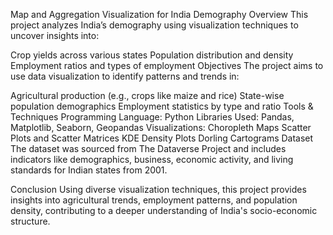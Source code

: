 Map and Aggregation Visualization for India Demography
Overview
This project analyzes India’s demography using visualization techniques to uncover insights into:

Crop yields across various states
Population distribution and density
Employment ratios and types of employment
Objectives
The project aims to use data visualization to identify patterns and trends in:

Agricultural production (e.g., crops like maize and rice)
State-wise population demographics
Employment statistics by type and ratio
Tools & Techniques
Programming Language: Python
Libraries Used: Pandas, Matplotlib, Seaborn, Geopandas
Visualizations:
Choropleth Maps
Scatter Plots and Scatter Matrices
KDE Density Plots
Dorling Cartograms
Dataset
The dataset was sourced from The Dataverse Project and includes indicators like demographics, business, economic activity, and living standards for Indian states from 2001.

Conclusion
Using diverse visualization techniques, this project provides insights into agricultural trends, employment patterns, and population density, contributing to a deeper understanding of India's socio-economic structure.

